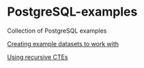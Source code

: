 # PostgreSQL-examples

Collection of PostgreSQL examples

[Creating example datasets to work with](toy_data.md)

[Using recursive CTEs](triangle_numbers.md)
